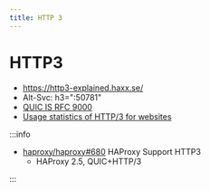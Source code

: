 ```yaml
---
title: HTTP 3
---
```


# HTTP3

- https://http3-explained.haxx.se/
- Alt-Svc: h3=":50781"
- [QUIC IS RFC 9000](https://daniel.haxx.se/blog/2021/05/27/quic-is-rfc-9000/)
- [Usage statistics of HTTP/3 for websites](https://w3techs.com/technologies/details/ce-http3)

:::info

- [haproxy/haproxy#680](https://github.com/haproxy/haproxy/issues/680) HAProxy Support HTTP3
  - HAProxy 2.5, QUIC+HTTP/3

:::
